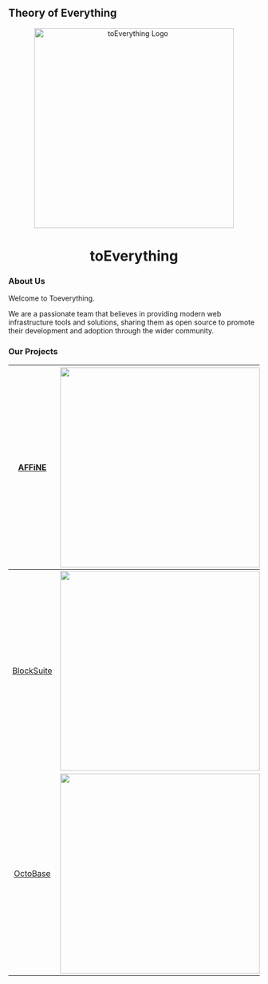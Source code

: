 ## Theory of Everything

<div align="center">
  <img src="https://user-images.githubusercontent.com/4605025/224206432-059b55cc-bec4-4b58-9a24-62690e3f43ac.png" width="400" alt="toEverything Logo" />
</div>


<h1 align="center">toEverything</h1>


### About Us

Welcome to Toeverything.

We are a passionate team that believes in providing modern web infrastructure tools and solutions, sharing them as open source to promote their development and adoption through the wider community.

### Our Projects

| [AFFiNE](https://github.com/toeverything/affine) | <a href="https://github.com/toeverything/affine" target="blank"><img src="https://user-images.githubusercontent.com/4605025/224206168-4d589e1b-9652-4d44-b06e-637ed7574aee.png" width="400" /></a> |
| :-: | :-: |
| [BlockSuite](https://github.com/toeverything/blocksuite) | <a href="https://github.com/toeverything/blocksuite" target="blank"><img src="https://user-images.githubusercontent.com/4605025/224205617-d1f745c7-5709-44d7-be7d-e4b6abc8e1f6.png" width="400" /></a> |
| [OctoBase](https://github.com/toeverything/octobase) | <a href="https://github.com/toeverything/octobase" target="blank"><img src="https://user-images.githubusercontent.com/4605025/224205972-ce7c58c3-99eb-4b9b-9472-5b92f27da869.png" width="400" /></a> |
